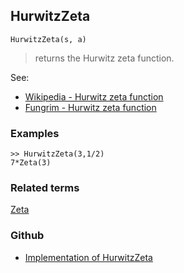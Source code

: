 ## HurwitzZeta

```
HurwitzZeta(s, a)
```

> returns the Hurwitz zeta function.

See: 
* [Wikipedia - Hurwitz zeta function](https://en.wikipedia.org/wiki/Hurwitz_zeta_function)
* [Fungrim - Hurwitz zeta function](http://fungrim.org/topic/Hurwitz_zeta_function/)

### Examples

```
>> HurwitzZeta(3,1/2) 
7*Zeta(3)
```

### Related terms 
[Zeta](Zeta.md)

### Github

* [Implementation of HurwitzZeta](https://github.com/axkr/symja_android_library/blob/master/symja_android_library/matheclipse-core/src/main/java/org/matheclipse/core/builtin/SpecialFunctions.java#L765) 
